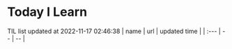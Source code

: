 # Today I Learn 
TIL list updated at 2022-11-17 02:46:38
| name | url | updated time |
| :--- | -- | -- |
